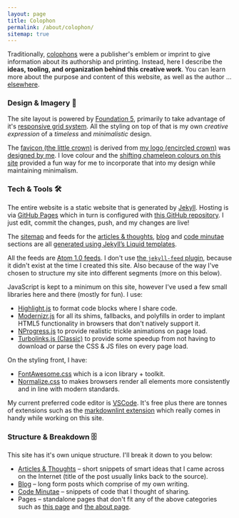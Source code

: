```yaml
---
layout: page
title: Colophon
permalink: /about/colophon/
sitemap: true
---
```


Traditionally, [colophons][definition-colophon] were a publisher's emblem or
imprint to give information about its authorship and printing. Instead, here I
describe the **ideas, tooling, and organization behind this creative work**. You
can learn more about the purpose and content of this website, as well as the
author ... [elsewhere][site-pages-about].

### Design & Imagery 🎨

The site layout is powered by [Foundation 5][foundation-v5], primarily to take
advantage of it's [responsive grid system][foundation-v5-grid]. All the styling
on top of that is my own _creative expression_ of a _timeless_ and
_minimalistic_ design.

The [favicon (the little crown)][favicon] is derived from [my logo (encircled
crown)][logo] was [designed by me][logo-design]. I love colour and the [shifting
chameleon colours on this site][shifting-colours] provided a fun way for me to
incorporate that into my design while maintaining minimalism.

### Tech & Tools 🛠️

The entire website is a static website that is generated by [Jekyll][jekyll].
Hosting is via [GitHub Pages][github-pages] which in turn is configured with
[this GitHub repository][github-website-repository]. I just edit, commit the
changes, push, and my changes are live!

The [sitemap][sitemap] and feeds for the [articles & thoughts][feed-articles],
[blog][feed-blog] and [code minutae][feed-minutae] sections are all [generated
using Jekyll’s Liquid templates][feeds-source-code].

All the feeds are [Atom 1.0 feeds][atom-feed-standard]. I don't use [the
`jekyll-feed` plugin][jekyll-feed], because it didn't exist at the time I
created this site. Also because of the way I've chosen to structure my site into
different segments (more on this below).

JavaScript is kept to a minimum on this site, however I've used a few small
libraries here and there (mostly for fun). I use:

* [Highlight.js][js-highlight] to format code blocks where I share code.
* [Modernizr.js][js-modernizr] for all its shims, fallbacks, and polyfills in
  order to implant HTML5 functionality in browsers that don't natively support it.
* [NProgress.js][js-nprogress] to provide realistic trickle animations on page
  load.
* [Turbolinks.js (Classic)][js-turbolinks-classic] to provide some speedup from
  not having to download or parse the CSS & JS files on every page load.

On the styling front, I have:

* [FontAwesome.css][css-fontawesome] which is a icon library + toolkit.
* [Normalize.css][css-normalize] to makes browsers render all elements more
  consistently and in line with modern standards.

My current preferred code editor is [VSCode][vscode]. It's free plus there are
tonnes of extensions such as the [markdownlint extension][vscode-markdownlint]
which really comes in handy while working on this site.

### Structure & Breakdown 🗄️

This site has it's own unique structure. I'll break it down to you below:

* [Articles & Thoughts][site-articles] – short snippets of smart ideas that I
  came across on the Internet (title of the post usually links back to the
  source).
* [Blog][site-blog] – long form posts which comprise of my own writing.
* [Code Minutae][site-minutae] – snippets of code that I thought of sharing.
* Pages – standalone pages that don't fit any of the above categories such as
  [this page][site-pages-colophon] and [the about page][site-pages-about].

[atom-feed-standard]: https://en.wikipedia.org/wiki/Atom_(Web_standard)
[css-fontawesome]: https://fontawesome.com
[css-normalize]: https://necolas.github.io/normalize.css/
[definition-colophon]: https://www.lexico.com/en/definition/colophon
[favicon]: /favicon.ico
[feed-articles]: /feeds/articles.xml
[feed-blog]: /feeds/blog.xml
[feed-minutae]: /feeds/minutae.xml
[feeds-source-code]: https://github.com/itskingori/itskingori.github.io/blob/master/_layouts/atom.html
[foundation-v5-grid]: https://get.foundation/sites/docs-v5/components/grid.html
[foundation-v5]: https://get.foundation/sites/docs-v5/
[github-pages]: https://pages.github.com
[github-website-repository]: https://github.com/itskingori/itskingori.github.io
[jekyll-feed]: https://github.com/jekyll/jekyll-feed
[jekyll]: https://jekyllrb.com
[js-highlight]: https://highlightjs.org
[js-modernizr]: https://modernizr.com/
[js-nprogress]: http://ricostacruz.com/nprogress/
[js-turbolinks-classic]: https://github.com/turbolinks/turbolinks-classic
[logo-design]: /blog/2013/04/logo/
[logo]: /files/content/article/2013/04/logo-color-borders@2x.jpg
[shifting-colours]: /minutae/2013/04/shifting-colors/
[site-articles]: /articles/archive/
[site-blog]: /blog/archive/
[site-minutae]: /minutae/archive/
[site-pages-about]: /about/
[site-pages-colophon]: /about/colophon/
[sitemap]: /sitemap.xml
[vscode-markdownlint]: https://marketplace.visualstudio.com/items?itemName=DavidAnson.vscode-markdownlint
[vscode]: https://code.visualstudio.com
